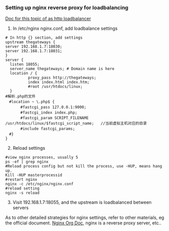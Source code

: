 ### Setting up nginx reverse proxy for loadbalancing 
[Doc for this topic of as http loadbalancer](http://nginx.org/en/docs/http/load_balancing.html)

1. In /etc/nginx nginx.conf, add loadbalance settings
```
# In http {} section, add settings
upstream thegateways {
server 192.168.1.7:18030;
server 192.168.1.7:18031;
}
server {
  listen 18055;
  server_name thegateways; # Domain name is here
  location / {
          proxy_pass http://thegateways;
          index index.html index.htm;
          #root /usr/htdocs/linux;
  }
#解析.php的文件
　#location ~ \.php$ {
　　　　#fastcgi_pass 127.0.0.1:9000;
　　　　#fastcgi_index index.php;
　　　　#fastcgi_param SCRIPT_FILENAME /usr/htdocs/linux/$fastcgi_script_name;   //当前虚拟主机对应的目录
　　　　#include fastcgi_params;
　#}   
}

```
2. Reload settings
```
#view nginx processes, usually 5
ps -ef | grep nginx
#Reload process config but not kill the process, use -HUP, means hang up.
Kill -HUP masterprocessid
#restart nginx
nginx -c /etc/nginx/nginx.conf
#reload setting
nginx -s reload
```
3. Visit 192.168.1.7:18055, and the upstream is loadbalanced between servers

As to other detailed strategies for nginx settings, refer to other materials, eg the official document.
[Nginx Org Doc](http://nginx.org/en/), nginx is a reverse proxy server, etc..
